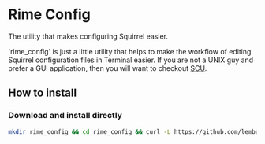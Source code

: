 # Rime Config

The utility that makes configuring Squirrel easier.

'rime\_config' is just a little utility that helps to make the workflow of editing Squirrel configuration files in Terminal easier. If you are not a UNIX guy and prefer a GUI application, then you will want to checkout [SCU](https://github.com/neolee/SCU).

## How to install

### Download and install directly

```bash
mkdir rime_config && cd rime_config && curl -L https://github.com/lembacon/rime_config/archive/master.zip | tar zx --strip 1 && make install
```

